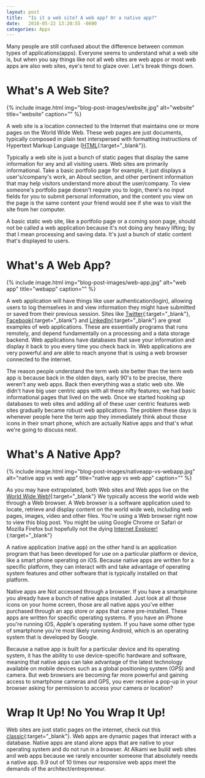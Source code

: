 ```yaml
---
layout: post
title:  "Is it a web site? A web app? Or a native app?"
date:   2016-05-22 13:20:55 -0600
categories: Apps
---
```


Many people are still confused about the difference between common types of applications(apps). Everyone seems to understand what a web site is, but when you say things like not all web sites are web apps or most web apps are also web sites, eye's tend to glaze over. Let's break things down.

# What's A Web Site?

{% include image.html
  img="blog-post-images/website.jpg"
  alt="website"
  title="website"
  caption=""
%}

A web site is a location connected to the Internet that maintains one or more pages on the World Wide Web. These web pages are just documents, typically composed in plain text interspersed with formatting instructions of Hypertext Markup Language ([HTML](https://en.wikipedia.org/wiki/HTML){:target="_blank"}).

Typically a web site is just a bunch of static pages that display the same information for any and all visiting users. Web sites are primarily informational. Take a basic portfolio page for example, it just displays a user's/company's work, an About section, and other pertinent information that may help visitors understand more about the user/company. To view someone's portfolio page doesn't require you to login, there's no input fields for you to submit personal information, and the content you view on the page is the same content your friend would see if she was to visit the site from her computer.

A basic static web site, like a portfolio page or a coming soon page, should not be called a web application because it's not doing any heavy lifting; by that I mean processing and saving data. It's just a bunch of static content that's displayed to users.


# What's A Web App?

{% include image.html
  img="blog-post-images/web-app.jpg"
  alt="web app"
  title="webapp"
  caption=""
%}

A web application will have things like user authentication(login), allowing users to log themselves in and view information they might have submitted or saved from their previous session. Sites like [Twitter](https://twitter.com/){:target="_blank"}, [Facebook](https://www.facebook.com/alkami.io){:target="_blank"} and [LinkedIn](https://www.linkedin.com/company/alkami){:target="_blank"} are great examples of web applications. These are essentially programs that runs remotely, and depend fundamentally on a processing and a data storage backend. Web applications have databases that save your information and display it back to you every time you check back in. Web applications are very powerful and are able to reach anyone that is using a web browser connected to the internet.

The reason people understand the term web site better than the term web app is because back in the olden days, early 90's to be precise, there weren't any web apps. Back then everything was a static web site. We didn't have big user centric apps with all these nifty features; we had basic informational pages that lived on the web. Once we started hooking up databases to web sites and adding all of these user centric features web sites gradually became robust web applications. The problem these days is whenever people here the term app they immediately think about those icons in their smart phone, which are actually Native apps and that's what we're going to discuss next.

# What's A Native App?

{% include image.html
  img="blog-post-images/nativeapp-vs-webapp.jpg"
  alt="native app vs web app"
  title="native app vs web app"
  caption=""
%}

As you may have extrapolated, both Web sites and Web apps live on the [World Wide Web!](http://www.webopedia.com/TERM/W/World_Wide_Web.html){:target="_blank"} We typically access the world wide web through a Web browser. A Web browser is a software application used to locate, retrieve and display content on the world wide web, including web pages, images, video and other files. You're using a Web browser right now to view this blog post. You might be using Google Chrome or Safari or Mozilla Firefox but hopefully not the dying [Internet Explorer!](http://www.techtimes.com/articles/111178/20151127/death-to-internet-explorer-microsoft-to-retire-all-versions-under-ie11-in-january.htm){:target="_blank"}

A native application (native app) on the other hand is an application program that has been developed for use on a particular platform or device, like a smart phone operating on iOS. Because native apps are written for a specific platform, they can interact with and take advantage of operating system features and other software that is typically installed on that platform.

Native apps are Not accessed through a browser. If you have a smartphone you already have a bunch of native apps installed. Just look at all those icons on your home screen, those are all native apps you've either purchased through an app store or apps that came pre-installed. These apps are written for specific operating systems. If you have an iPhone you're running iOS, Apple's operating system. If you have some other type of smartphone you're most likely running Android, which is an operating system that is developed by Google.

Because a native app is built for a particular device and its operating system, it has the ability to use device-specific hardware and software, meaning that native apps can take advantage of the latest technology available on mobile devices such as a global positioning system (GPS) and camera. But web browsers are becoming far more powerful and gaining access to smartphone cameras and GPS, you ever receive a pop-up in your browser asking for permission to access your camera or location?


# Wrap It Up! No You Wrap It Up!

Web sites are just static pages on the internet, check out this [classic](http://www.warnerbros.com/archive/spacejam/movie/jam.htm){:target="_blank"}. Web apps are dynamic pages that interact with a database. Native apps are stand alone apps that are native to your operating system and do not run in a browser. At Alkami we build web sites and web apps because we rarely encounter someone that absolutely needs a native app. 9.9 out of 10 times our responsive web apps meet the demands of the architect/entrepreneur.
